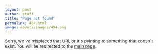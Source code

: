 ```yaml
---
layout: post
author: staff
title: "Page not found"
permalink: 404.html
image: assets/images/404.png
---
```


Sorry, we've misplaced that URL or it's pointing to something that doesn't exist. 
You will be redirected to the [main page](https://airsoftnorge.com/).

<html>
  <head>
    <meta http-equiv="refresh" content="5; url='https://airsoftnorge.com/'" />
  </head>
</html>